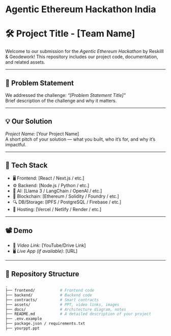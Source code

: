 # Agentic Ethereum Hackathon India

# 🛠 Project Title - [Team Name]

Welcome to our submission for the *Agentic Ethereum Hackathon* by Reskilll & Geodework! This repository includes our project code, documentation, and related assets.

---

## 📌 Problem Statement

We addressed the challenge: *“[Problem Statement Title]”*  
Brief description of the challenge and why it matters.

---

## 💡 Our Solution

*Project Name:* [Your Project Name]  
A short pitch of your solution — what you built, who it’s for, and why it’s impactful.

---

## 🧱 Tech Stack

- 🖥 Frontend: [React / Next.js / etc.]
- ⚙ Backend: [Node.js / Python / etc.]
- 🧠 AI: [Llama 3 / LangChain / OpenAI / etc.]
- 🔗 Blockchain: [Ethereum / Solidity / Foundry / etc.]
- 🔍 DB/Storage: [IPFS / PostgreSQL / Firebase / etc.]
- 🚀 Hosting: [Vercel / Netlify / Render / etc.]

---

## 📽 Demo

- 🎥 *Video Link*: [YouTube/Drive Link]  
- 🖥 *Live App (if available)*: [URL]

---

## 📂 Repository Structure

```bash
.
├── frontend/           # Frontend code
├── backend/            # Backend code
├── contracts/          # Smart contracts
├── assets/             # PPT, video links, images
├── docs/               # Architecture diagram, notes
├── README.md           # A detailed description of your project
├── .env.example
├── package.json / requirements.txt
├── yourppt.ppt


